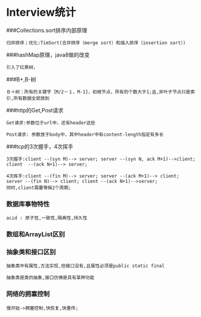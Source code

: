 # Interview统计

###Collections.sort排序内部原理
```
归并排序；优化:TimSort(合并排序（merge sort）和插入排序（insertion sort）)
```
###hashMap原理，java8做的改变
```
引入了红黑树，
```
###B+,B-树
```
Ｂ＋树：所有的关键字［M/2－１，M-1]，初根节点，所有的个数大于1;且,非叶子节点只是索引,所有数据全部放到
```
###http的Get,Post请求
```
Get请求:参数位于url中，还有header这些
```
```
Post请求: 参数放于body中，其中header中有content-length指定有多长
```
###tcp的3次握手，4次挥手
```
3次握手:client --(syn M)--> server; server --(syn N, ack M+1)-->client; client  --(ack N+1)--> server;
```
```
4次挥手:client --(fin M)--> server; server --(ack M+1)--> client; server --(fin N)--> client; client --(ack N+1)-->server;
同时,client需要等候2个周期;
```
### 数据库事物特性
```
acid : 原子性,一致性,隔离性,持久性
```
### 数组和ArrayList区别
### 抽象类和接口区别
```
抽象类中有属性,方法实现,但接口没有,且属性必须是public static final
```
```
抽象类是类的抽象,接口仿佛是具有某种功能
```
### 网络的拥塞控制
```
慢开始->拥塞控制,快恢复,快重传;
```

###